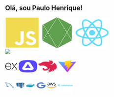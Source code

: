 ## Olá, sou Paulo Henrique!

<div style="display: flex-inline">
    <div>
      <img  alt="Paulo-sudo-Js" height="100" width="110" src="https://raw.githubusercontent.com/devicons/devicon/master/icons/javascript/javascript-plain.svg">
      <img  alt="Paulo-sudo-NodeJs" height="100" width="110" src="https://raw.githubusercontent.com/devicons/devicon/00f02ef57fb7601fd1ddcc2fe6fe670fef3ae3e4/icons/nodejs/nodejs-plain.svg">
      <img  alt="Paulo-sudo-React" height="100" width="110" src="https://raw.githubusercontent.com/devicons/devicon/master/icons/react/react-original.svg">
    </div>
  <a href="https://github.com/Paulo-sudo">
    <img height="180em" src="https://github-readme-stats.vercel.app/api/top-langs/?username=Paulo-sudo&layout=compact&langs_count=7&theme=radical"/>
  </a>
  </div>

<br/>

<div style="display: inline_block">
  <img align="center" alt="Paulo-sudo-Express" height="40" width="40" src="https://raw.githubusercontent.com/devicons/devicon/00f02ef57fb7601fd1ddcc2fe6fe670fef3ae3e4/icons/express/express-original.svg">
  <img align="center" alt="Paulo-sudo-Js" height="40" width="60" src="https://raw.githubusercontent.com/devicons/devicon/master/icons/adonisjs/adonisjs-original.svg">
  <img align="center" alt="Paulo-sudo-Js" height="40" width="60" src="https://raw.githubusercontent.com/devicons/devicon/master/icons/nestjs/nestjs-original.svg">
  <img align="center" alt="Paulo-sudo-Js" height="40" width="60" src="https://raw.githubusercontent.com/devicons/devicon/master/icons/vitejs/vitejs-original.svg">
</div>
<br/>
<div style="display: inline_block">
    <img align="center" alt="Paulo-sudo-MySQL" height="20" width="30"     src="https://raw.githubusercontent.com/devicons/devicon/00f02ef57fb7601fd1ddcc2fe6fe670fef3ae3e4/icons/mysql/mysql-plain.svg">
    <img align="center" alt="Paulo-sudo-PostgreSQL" height="20" width="30"     src="https://raw.githubusercontent.com/devicons/devicon/00f02ef57fb7601fd1ddcc2fe6fe670fef3ae3e4/icons/postgresql/postgresql-plain.svg">
    <img align="center" alt="Paulo-sudo-HTML" height="20" width="30" src="https://raw.githubusercontent.com/devicons/devicon/00f02ef57fb7601fd1ddcc2fe6fe670fef3ae3e4/icons/docker/docker-plain.svg">
  <img align="center" alt="Paulo-sudo-HTML" height="20" width="30" src="https://raw.githubusercontent.com/devicons/devicon/00f02ef57fb7601fd1ddcc2fe6fe670fef3ae3e4/icons/google/google-plain.svg">
  <img align="center" alt="Paulo-sudo-HTML" height="30" width="30" src="https://raw.githubusercontent.com/devicons/devicon/master/icons/amazonwebservices/amazonwebservices-original-wordmark.svg">
    <img align="center" alt="Paulo-sudo-HTML" height="50" width="50" src="https://raw.githubusercontent.com/devicons/devicon/master/icons/tailwindcss/tailwindcss-plain-wordmark.svg">
</div>
